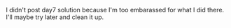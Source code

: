 I didn't post day7 solution because I'm too embarassed for what I did there.
I'll maybe try later and clean it up.
